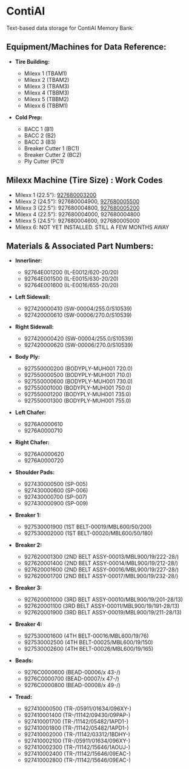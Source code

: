 # ContiAI
Text-based data storage for ContiAI Memory Bank:

## Equipment/Machines for Data Reference:
- **Tire Building:**
   - Milexx 1 (TBAM1)
   - Milexx 2 (TBAM2)
   - Milexx 3 (TBAM3)
   - Milexx 4 (TBBM3)
   - Milexx 5 (TBBM2)
   - Milexx 6 (TBBM1)

- **Cold Prep:**
   - BACC 1 (B1)
   - BACC 2 (B2)
   - BACC 3 (B3)
   - Breaker Cutter 1 (BC1)
   - Breaker Cutter 2 (BC2)
   - Ply Cutter (PC1)

## Milexx Machine (Tire Size) : Work Codes
- Milexx 1 (22.5"): [927680003200](https://github.com/wtyler2505/ContiAI/blob/06d210465532d8f63a02b4a54137cc71d5577df9/Tire%20Specifications/927680003200%20(3200).md)
- Milexx 2 (24.5"): 927680004900, [927680005500](https://github.com/wtyler2505/ContiAI/blob/1f5bc17d949222b17920e7041af8807edf40d541/Tire%20Specifications/927680005500%20(5500).md)
- Milexx 3 (22.5"): 927680004800, [927680005200](https://github.com/wtyler2505/ContiAI/blob/1f5bc17d949222b17920e7041af8807edf40d541/Tire%20Specifications/927680005200%20(5200).md)
- Milexx 4 (22.5"): 927680004000, 927680004800
- Milexx 5 (24.5"): 927680004600, 927680005000
- Milexx 6: NOT YET INSTALLED. STILL A FEW MONTHS AWAY

## Materials & Associated Part Numbers:
- **Innerliner:**
   - 92764E001200 (IL-E0012/620-20/20)
   - 92764E001500 (IL-E0015/630-20/20)
   - 92764E001600 (IL-E0016/655-20/20)

- **Left Sidewall:**
   - 927420000410 (SW-00004/255.0/S10539)
   - 927420000610 (SW-00006/270.0/S10539)

- **Right Sidewall:**
   - 927420000420 (SW-00004/255.0/S10539)
   - 927420000620 (SW-00006/270.0/S10539)

- **Body Ply:**
   - 927550000200 (BODYPLY-MUH001 720.0)
   - 927550000500 (BODYPLY-MUH001 710.0)
   - 927550000600 (BODYPLY-MUH001 730.0)
   - 927550001000 (BODYPLY-MUH001 750.0)
   - 927550001200 (BODYPLY-MUH001 735.0)
   - 927550001300 (BODYPLY-MUH001 755.0)

- **Left Chafer:**
   - 9276A0000610
   - 9276A0000710

- **Right Chafer:**
   - 9276A0000620
   - 9276A0000720

- **Shoulder Pads:**
   - 927430000500 (SP-005)
   - 927430000600 (SP-006)
   - 927430000700 (SP-007)
   - 927430000900 (SP-009)

- **Breaker 1:**
   - 927530001900 (1ST BELT-00019/MBL600/50/200)
   - 927530002000 (1ST BELT-00020/MBL600/50/180)

- **Breaker 2:**
   - 927620001300 (2ND BELT ASSY-00013/MBL900/19/222-28/)
   - 927620001400 (2ND BELT ASSY-00014/MBL900/19/212-28/)
   - 927620001600 (2ND BELT ASSY-00016/MBL900/19/227-28/)
   - 927620001700 (2ND BELT ASSY-00017/MBL900/19/232-28/)

- **Breaker 3:**
   - 927620001000 (3RD BELT ASSY-00010/MBL900/19/201-28/13)
   - 927620001100 (3RD BELT ASSY-00011/MBL900/19/191-28/13)
   - 927620001900 (3RD BELT ASSY-00019/MBL900/19/211-28/13)

- **Breaker 4:**
   - 927530001600 (4TH BELT-00016/MBL600/19/76)
   - 927530002500 (4TH BELT-00025/MBL600/19/150)
   - 927530002600 (4TH BELT-00026/MBL600/19/165)

- **Beads:**
   - 9276C0000600 (BEAD-00006/x 43-/)
   - 9276C0000700 (BEAD-00007/x 47-/)
   - 9276C0000800 (BEAD-00008/x 49-/)

- **Tread:**
   - 927410000500 (TR-/05911/01634/096XY-)
   - 927410001400 (TR-/11142/09430/09PAP-)
   - 927410001700 (TR-/11142/05482/1APD1-)
   - 927410001800 (TR-/11142/05482/1APD1-)
   - 927410002000 (TR-/11142/03312/1BDHY-)
   - 927410002100 (TR-/05911/01634/096XY-)
   - 927410002300 (TR-/11142/15646/1AOUJ-)
   - 927410002400 (TR-/11142/15646/09EAC-)
   - 927410002800 (TR-/11142/15646/09EAC-)
